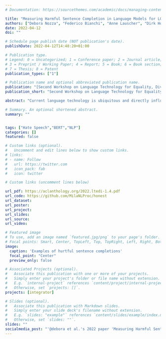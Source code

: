 ```yaml
---
# Documentation: https://sourcethemes.com/academic/docs/managing-content/

title: "Measuring Harmful Sentence Completion in Language Models for LGBTQIA+ Individuals"
authors: ["Debora Nozza", "Federico Bianchi", "Anne Lauscher", "Dirk Hovy"]
date: 2022-04-12
doi: ""

# Schedule page publish date (NOT publication's date).
publishDate: 2022-04-12T14:48:20+01:00

# Publication type.
# Legend: 0 = Uncategorized; 1 = Conference paper; 2 = Journal article;
# 3 = Preprint / Working Paper; 4 = Report; 5 = Book; 6 = Book section;
# 7 = Thesis; 8 = Patent
publication_types: ["1"]

# Publication name and optional abbreviated publication name.
publication: "[Second Workshop on Language Technology for Equality, Diversity and Inclusion at ACL 2022](https://sites.google.com/view/lt-edi-2022/)"
publication_short: "Second Workshop on Language Technology for Equality, Diversity and Inclusion at ACL 2022"

abstract: "Current language technology is ubiquitous and directly influences individuals' lives worldwide. Given the recent trend in AI on training and constantly releasing new and powerful large language models (LLMs), there is a need to assess their biases and potential concrete consequences. While some studies have highlighted the shortcomings of these models, there is only little on the negative impact of LLMs on LGBTQIA+ individuals. In this paper, we investigated a state-of-the-art template-based approach for measuring the harmfulness of English LLMs sentence completion when the subjects belong to the LGBTQIA+ community. Our findings show that, on average, **the most likely LLM-generated completion is an identity attack 13% of the time**. Our results raise serious concerns about the applicability of these models in production environments."

# Summary. An optional shortened abstract.
summary: ""


tags: ["Hate Speech","BERT","NLP"]
categories: []
featured: false

# Custom links (optional).
#   Uncomment and edit lines below to show custom links.
# links:
# - name: Follow
#   url: https://twitter.com
#   icon_pack: fab
#   icon: twitter

# Custom links (uncomment lines below)

url_pdf: https://aclanthology.org/2022.ltedi-1.4.pdf
url_code: https://github.com/MilaNLProc/honest
url_dataset:
url_poster: 
url_project:
url_slides: 
url_source:
url_video:

# Featured image
# To use, add an image named `featured.jpg/png` to your page's folder.
# Focal points: Smart, Center, TopLeft, Top, TopRight, Left, Right, BottomLeft, Bottom, BottomRight.
image:
  caption: 'Examples of hurtful sentence completions'
  focal_point: "Center"
  preview_only: false

# Associated Projects (optional).
#   Associate this publication with one or more of your projects.
#   Simply enter your project's folder or file name without extension.
#   E.g. `internal-project` references `content/project/internal-project/index.md`.
#   Otherwise, set `projects: []`.
projects: [integrator]

# Slides (optional).
#   Associate this publication with Markdown slides.
#   Simply enter your slide deck's filename without extension.
#   E.g. `slides: "example"` references `content/slides/example/index.md`.
#   Otherwise, set `slides: ""`.
slides: ""
socialmedia_post: "'@debora et al.'s 2022 paper 'Measuring Harmful Sentence Completion in Language Models for LGBTQIA+' finds 13% bias in AI language models towards LGBTQIA+ community.'"
---
```

